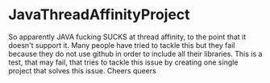 # JavaThreadAffinityProject
So apparently JAVA fucking SUCKS at thread affinity, to the point that it doesn't support it. Many people have tried to tackle this but they fail because they do not use github in order to include all their libraries. This is a test, that may fail, that tries to tackle this issue by creating one single project that solves this issue. Cheers queers
